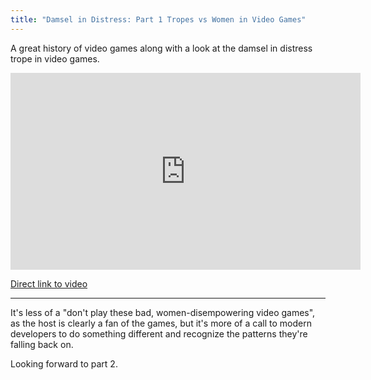 ```yaml
---
title: "Damsel in Distress: Part 1 Tropes vs Women in Video Games"
---
```

<p>A great history of video games along with a look at the damsel in distress trope in video games.</p>
<p><iframe width="560" height="315" src="http://www.youtube.com/embed/X6p5AZp7r_Q" frameborder="0" allowfullscreen></iframe></p>
<p><a href="http://youtu.be/X6p5AZp7r_Q">Direct link to video</a></p>
<hr>
<p>It's less of a "don't play these bad, women-disempowering video games", as the host is clearly a fan of the games, but it's more of a call to modern developers to do something different and recognize the patterns they're falling back on.</p>
<p>Looking forward to part 2.</p>
